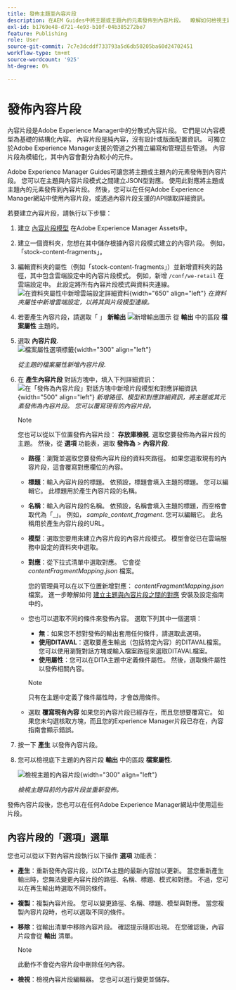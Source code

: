 ```yaml
---
title: 發佈主題至內容片段
description: 在AEM Guides中將主題或主題內的元素發佈到內容片段。  瞭解如何檢視主題目前的內容片段並重新發佈。
exl-id: b1769e48-d721-4e93-b10f-04b385272be7
feature: Publishing
role: User
source-git-commit: 7c7e3dcddf733793a5d6db50205ba60d24702451
workflow-type: tm+mt
source-wordcount: '925'
ht-degree: 0%

---
```


# 發佈內容片段

內容片段是Adobe Experience Manager中的分散式內容片段。 它們是以內容模型為基礎的結構化內容。 內容片段是純內容，沒有設計或版面配置資訊。 可獨立於Adobe Experience Manager支援的管道之外獨立編寫和管理這些管道。 內容片段為模組化，其中內容會劃分為較小的元件。

Adobe Experience Manager Guides可讓您將主題或主題內的元素發佈到內容片段。 您可以在主題與內容片段模式之間建立JSON型對應。 使用此對應將主題或主題內的元素發佈到內容片段。 然後，您可以在任何Adobe Experience Manager網站中使用內容片段，或透過內容片段支援的API擷取詳細資訊。


若要建立內容片段，請執行以下步驟：

1. 建立 [內容片段模型](https://experienceleague.adobe.com/docs/experience-manager-65/assets/content-fragments/content-fragments-models.html?lang=zh-Hant) 在Adobe Experience Manager Assets中。
1. 建立一個資料夾，您想在其中儲存根據內容片段模式建立的內容片段。 例如，「stock-content-fragments」。
1. 編輯資料夾的屬性（例如「stock-content-fragments」）並新增資料夾的路徑，其中包含雲端設定中的內容片段模式。
例如，新增 `/conf/we-retail` 在雲端設定中。 此設定將所有內容片段模式與資料夾連線。\
   ![在資料夾屬性中新增雲端設定詳細資料](images/fragment-folder-cloud-configuration.png){width="650" align="left"}
   *在資料夾屬性中新增雲端設定，以將其與片段模型連線。*

1. 若要產生內容片段，請選取「 」 **新輸出** ![新增輸出圖示](./images/Add_icon.svg) 從 **輸出** 中的區段 **檔案屬性** 主題的。
1. 選取 **內容片段**.\
   ![檔案屬性選項標籤](./images/file-properties-outputs-tab.png){width="300" align="left"}

   *從主題的檔案屬性新增內容片段*.

1. 在 **產生內容片段** 對話方塊中，填入下列詳細資訊：
   ![在「發佈為內容片段」對話方塊中新增片段模型和對應詳細資訊](images/content-fragment-publish.png){width="500" align="left"}
   *新增路徑、模型和對應詳細資訊，將主題或其元素發佈為內容片段。 您可以覆寫現有的內容片段。*

   >[!NOTE]
   >
   >您也可以從以下位置發佈內容片段： **存放庫檢視**. 選取您要發佈為內容片段的主題。 然後，從 **選項** 功能表，選取 **發佈為** > **內容片段**.

   * **路徑**：瀏覽並選取您要發佈內容片段的資料夾路徑。 如果您選取現有的內容片段，這會覆寫對應欄位的內容。
   * **標題**：輸入內容片段的標題。 依預設，標題會填入主題的標題。 您可以編輯它。 此標題用於產生內容片段的名稱。
   * **名稱**：輸入內容片段的名稱。 依預設，名稱會填入主題的標題，而空格會取代為「_」。 例如， *sample_content_fragment*. 您可以編輯它。  此名稱用於產生內容片段的URL。
   * **模型**：選取您要用來建立內容片段的內容片段模式。 模型會從已在雲端服務中設定的資料夾中選取。
   * **對應**：從下拉式清單中選取對應。 它會從 *contentFragmentMapping.json* 檔案。



     您的管理員可以在以下位置新增對應： *contentFragmentMapping.json* 檔案。 進一步瞭解如何 [建立主題與內容片段之間的對應](../cs-install-guide/conf-content-fragment-mapping-cs.md) 安裝及設定指南中的。

   * 您也可以選取不同的條件來發佈內容。  選取下列其中一個選項：


      * **無**：如果您不想對發佈的輸出套用任何條件，請選取此選項。
      * **使用DITAVAL**：選取要產生輸出（包括特定內容）的DITAVAL檔案。 您可以使用瀏覽對話方塊或輸入檔案路徑來選取DITAVAL檔案。
      * **使用屬性**：您可以在DITA主題中定義條件屬性。 然後，選取條件屬性以發佈相關內容。
     >[!NOTE]
     > 
     >只有在主題中定義了條件屬性時，才會啟用條件。



   * 選取 **覆寫現有內容** 如果您的內容片段已經存在，而且您想要覆寫它。 如果您未勾選核取方塊，而且您的Experience Manager片段已存在，內容指南會顯示錯誤。
1. 按一下 **產生** 以發佈內容片段。

1. 您可以檢視底下主題的內容片段 **輸出** 中的區段 **檔案屬性**.

   ![檢視主題的內容片段](images/outputs-options-menu.png){width="300" align="left"}

   *檢視主題目前的內容片段並重新發佈。*


發佈內容片段後，您也可以在任何Adobe Experience Manager網站中使用這些片段。




## 內容片段的「選項」選單

您也可以從以下對內容片段執行以下操作 **選項** 功能表：

* **產生**：重新發佈內容片段，以DITA主題的最新內容加以更新。 當您重新產生輸出時，您無法變更內容片段的路徑、名稱、標題、模式和對應。 不過，您可以在再生輸出時選取不同的條件。

* **複製**：複製內容片段。 您可以變更路徑、名稱、標題、模型與對應。 當您複製內容片段時，也可以選取不同的條件。

* **移除**：從輸出清單中移除內容片段。 確認提示隨即出現。 在您確認後，內容片段會從 **輸出** 清單。

  >[!NOTE]
  >
  > 此動作不會從內容片段中刪除任何內容。

* **檢視**：檢視內容片段編輯器。 您也可以進行變更並儲存。


